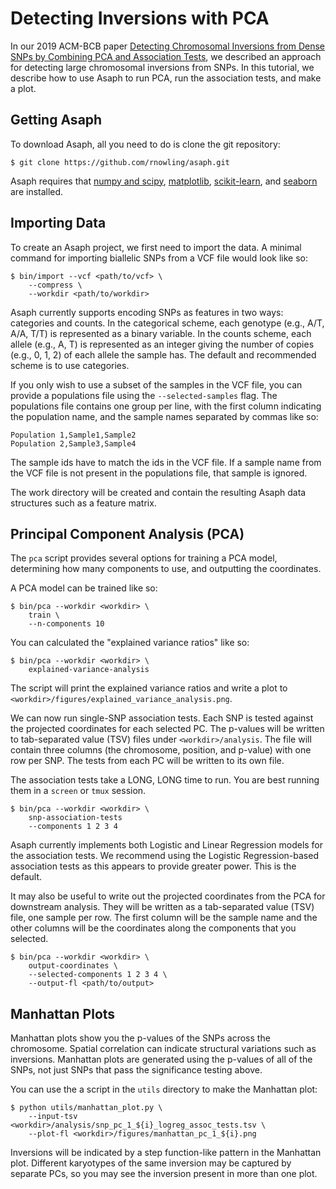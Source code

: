 # Detecting Inversions with PCA

In our 2019 ACM-BCB paper [Detecting Chromosomal Inversions from Dense SNPs by Combining PCA and Association Tests](https://dl.acm.org/citation.cfm?id=3233571), we described an approach for detecting large chromosomal inversions from SNPs.  In this tutorial, we describe how to use Asaph to run PCA, run the association tests, and make a plot.

## Getting Asaph
To download Asaph, all you need to do is clone the git repository:

```
$ git clone https://github.com/rnowling/asaph.git
```

Asaph requires that [numpy and scipy](http://www.numpy.org/), [matplotlib](http://matplotlib.org/), [scikit-learn](http://scikit-learn.org/stable/), and [seaborn](https://seaborn.pydata.org/index.html) are installed.

## Importing Data
To create an Asaph project, we first need to import the data.  A minimal command for importing biallelic SNPs from a VCF file would look like so:

```
$ bin/import --vcf <path/to/vcf> \
    --compress \
    --workdir <path/to/workdir>
```

Asaph currently supports encoding SNPs as features in two ways: categories and counts.  In the categorical scheme, each genotype (e.g., A/T, A/A, T/T) is represented as a binary variable. In the counts scheme, each allele (e.g., A, T) is represented as an integer giving the number of copies (e.g., 0, 1, 2) of each allele the sample has.  The default and recommended scheme is to use categories.

If you only wish to use a subset of the samples in the VCF file, you can provide a populations file using the `--selected-samples` flag.  The populations file contains one group per line, with the first column indicating the population name, and the sample names separated by commas like so:

```
Population 1,Sample1,Sample2
Population 2,Sample3,Sample4
```

The sample ids have to match the ids in the VCF file.  If a sample name from the VCF file is not present in the populations file, that sample is ignored.

The work directory will be created and contain the resulting Asaph data structures such as a feature matrix.

## Principal Component Analysis (PCA)
The `pca` script provides several options for training a PCA model, determining how many components to use, and outputting the coordinates.

A PCA model can be trained like so:

```
$ bin/pca --workdir <workdir> \
    train \
    --n-components 10
```

You can calculated the "explained variance ratios" like so:

```
$ bin/pca --workdir <workdir> \
    explained-variance-analysis
```

The script will print the explained variance ratios and write a plot to `<workdir>/figures/explained_variance_analysis.png`.

We can now run single-SNP association tests.  Each SNP is tested against the projected coordinates for each selected PC.  The p-values will be written to tab-separated value (TSV) files under `<workdir>/analysis`.  The file will contain three columns (the chromosome, position, and p-value) with one row per SNP.  The tests from each PC will be written to its own file.

The association tests take a LONG, LONG time to run.  You are best running them in a `screen` or `tmux` session.

```
$ bin/pca --workdir <workdir> \
    snp-association-tests
    --components 1 2 3 4
```

Asaph currently implements both Logistic and Linear Regression models for the association tests.  We recommend using the Logistic Regression-based association tests as this appears to provide greater power.  This is the default.

It may also be useful to write out the projected coordinates from the PCA for downstream analysis.  They will be written as a tab-separated value (TSV) file, one sample per row.  The first column will be the sample name and the other columns will be the coordinates along the components that you selected.

```
$ bin/pca --workdir <workdir> \
    output-coordinates \
    --selected-components 1 2 3 4 \
    --output-fl <path/to/output>
```

## Manhattan Plots
Manhattan plots show you the p-values of the SNPs across the chromosome.  Spatial correlation can indicate structural variations such as inversions.  Manhattan plots are generated using the p-values of all of the SNPs, not just SNPs that pass the significance testing above.


You can use the a script in the `utils` directory to make the Manhattan plot:

```
$ python utils/manhattan_plot.py \
    --input-tsv <workdir>/analysis/snp_pc_1_${i}_logreg_assoc_tests.tsv \
    --plot-fl <workdir>/figures/manhattan_pc_1_${i}.png
```

Inversions will be indicated by a step function-like pattern in the Manhattan plot.  Different karyotypes of the same inversion may be captured by separate PCs, so you may see the inversion present in more than one plot.
